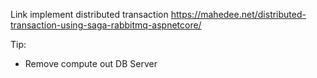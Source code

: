 
Link implement distributed transaction
https://mahedee.net/distributed-transaction-using-saga-rabbitmq-aspnetcore/

Tip:
- Remove compute out DB Server